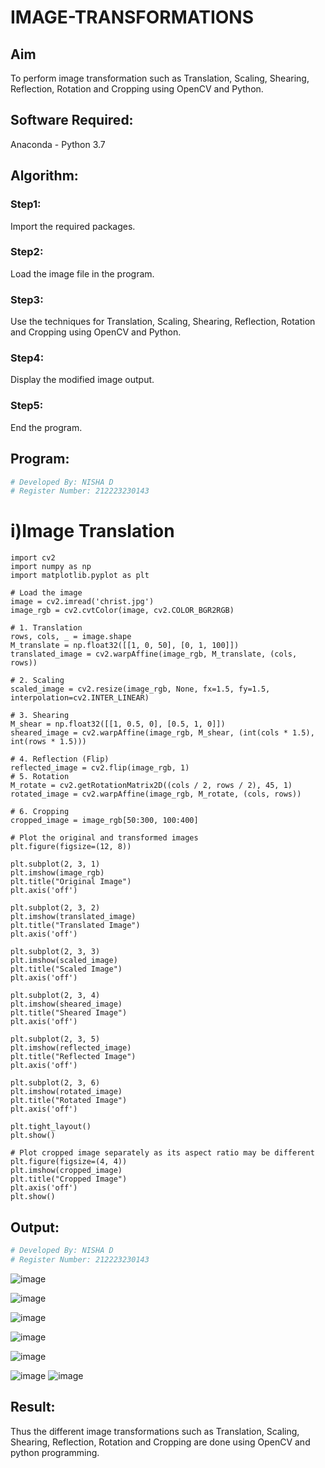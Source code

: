 # IMAGE-TRANSFORMATIONS


## Aim
To perform image transformation such as Translation, Scaling, Shearing, Reflection, Rotation and Cropping using OpenCV and Python.

## Software Required:
Anaconda - Python 3.7


## Algorithm:
### Step1:
Import the required packages.

### Step2:
Load the image file in the program.

### Step3:
Use the techniques for Translation, Scaling, Shearing, Reflection, Rotation and Cropping using OpenCV and Python.

### Step4:
Display the modified image output.

### Step5:
End the program.



## Program:
```python
# Developed By: NISHA D
# Register Number: 212223230143
```
# i)Image Translation
```
import cv2
import numpy as np
import matplotlib.pyplot as plt

# Load the image
image = cv2.imread('christ.jpg')
image_rgb = cv2.cvtColor(image, cv2.COLOR_BGR2RGB)  

# 1. Translation
rows, cols, _ = image.shape
M_translate = np.float32([[1, 0, 50], [0, 1, 100]]) 
translated_image = cv2.warpAffine(image_rgb, M_translate, (cols, rows))

# 2. Scaling
scaled_image = cv2.resize(image_rgb, None, fx=1.5, fy=1.5, interpolation=cv2.INTER_LINEAR) 

# 3. Shearing
M_shear = np.float32([[1, 0.5, 0], [0.5, 1, 0]]) 
sheared_image = cv2.warpAffine(image_rgb, M_shear, (int(cols * 1.5), int(rows * 1.5)))

# 4. Reflection (Flip)
reflected_image = cv2.flip(image_rgb, 1) 
# 5. Rotation
M_rotate = cv2.getRotationMatrix2D((cols / 2, rows / 2), 45, 1) 
rotated_image = cv2.warpAffine(image_rgb, M_rotate, (cols, rows))

# 6. Cropping
cropped_image = image_rgb[50:300, 100:400]  

# Plot the original and transformed images
plt.figure(figsize=(12, 8))

plt.subplot(2, 3, 1)
plt.imshow(image_rgb)
plt.title("Original Image")
plt.axis('off')

plt.subplot(2, 3, 2)
plt.imshow(translated_image)
plt.title("Translated Image")
plt.axis('off')

plt.subplot(2, 3, 3)
plt.imshow(scaled_image)
plt.title("Scaled Image")
plt.axis('off')

plt.subplot(2, 3, 4)
plt.imshow(sheared_image)
plt.title("Sheared Image")
plt.axis('off')

plt.subplot(2, 3, 5)
plt.imshow(reflected_image)
plt.title("Reflected Image")
plt.axis('off')

plt.subplot(2, 3, 6)
plt.imshow(rotated_image)
plt.title("Rotated Image")
plt.axis('off')

plt.tight_layout()
plt.show()

# Plot cropped image separately as its aspect ratio may be different
plt.figure(figsize=(4, 4))
plt.imshow(cropped_image)
plt.title("Cropped Image")
plt.axis('off')
plt.show()

```
## Output:
```python
# Developed By: NISHA D
# Register Number: 212223230143
```
![image](https://github.com/user-attachments/assets/8662ee95-7094-4057-96d5-77f226e598bd)



![image](https://github.com/user-attachments/assets/edbd7df5-4949-43b6-b5f6-feaef36201d5)

![image](https://github.com/user-attachments/assets/be34e88a-b9f1-448a-8c9b-1d3a6d4b11fb)

![image](https://github.com/user-attachments/assets/c158fb58-5378-4b96-91fb-fa8add4a793f)

![image](https://github.com/user-attachments/assets/f87047b4-95d6-42e3-94e1-96b66edc7977)

![image](https://github.com/user-attachments/assets/2934c9b5-c2c5-45f1-858a-f9f5ba9330ee)
![image](https://github.com/user-attachments/assets/5cde88c1-ce45-4c1a-a0ae-6c465b3918ec)


## Result: 


Thus the different image transformations such as Translation, Scaling, Shearing, Reflection, Rotation and Cropping are done using OpenCV and python programming.

